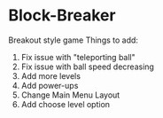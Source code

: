 # Block-Breaker
Breakout style game
Things to add:
1. Fix issue with "teleporting ball"
2. Fix issue with ball speed decreasing
3. Add more levels
4. Add power-ups
5. Change Main Menu Layout
6. Add choose level option
